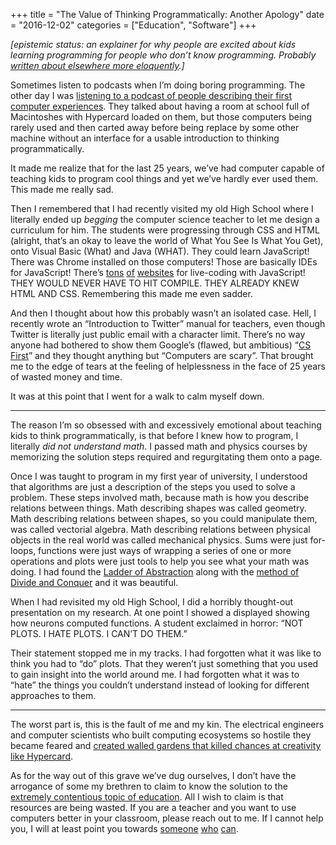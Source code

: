 +++
title = "The Value of Thinking Programmatically: Another Apology"
date = "2016-12-02"
categories = ["Education", "Software"]
+++

*\[epistemic status: an explainer for why people are excited about kids learning programming for people who don’t know programming. Probably* [*written about elsewhere more eloquently*](https://medium.com/humane-tech/its-more-than-just-teach-kids-to-code-177fd6cb7184#.82ep4vtvy)*.\]*

Sometimes listen to podcasts when I’m doing boring programming. The other day I was [listening to a podcast of people describing their first computer experiences](https://www.youtube.com/watch?v=upsQwlVunVw&list=PLV_qemO0oatjBdU5rfC8-gM9t4Trgwg9n&index=5). They talked about having a room at school full of Macintoshes with Hypercard loaded on them, but those computers being rarely used and then carted away before being replace by some other machine without an interface for a usable introduction to thinking programmatically.

It made me realize that for the last 25 years, we’ve had computer capable of teaching kids to program cool things and yet we’ve hardly ever used them. This made me really sad.

Then I remembered that I had recently visited my old High School where I literally ended up *begging* the computer science teacher to let me design a curriculum for him. The students were progressing through CSS and HTML (alright, that’s an okay to leave the world of What You See Is What You Get), onto Visual Basic (What) and Java (WHAT). They could learn JavaScript! There was Chrome installed on those computers! Those are basically IDEs for JavaScript! There’s [tons](https://codepen.io/) [of](https://jsfiddle.net/) [websites](http://www.pythontutor.com/javascript.html#mode=edit) for live-coding with JavaScript! THEY WOULD NEVER HAVE TO HIT COMPILE. THEY ALREADY KNEW HTML AND CSS. Remembering this made me even sadder.

And then I thought about how this probably wasn’t an isolated case. Hell, I recently wrote an “Introduction to Twitter” manual for teachers, even though Twitter is literally just public email with a character limit. There’s no way anyone had bothered to show them Google’s (flawed, but ambitious) “[CS First](https://www.cs-first.com/en/why-cs)” and they thought anything but “Computers are scary”. That brought me to the edge of tears at the feeling of helplessness in the face of 25 years of wasted money and time.

It was at this point that I went for a walk to calm myself down.

---

The reason I’m so obsessed with and excessively emotional about teaching kids to think programmatically, is that before I knew how to program, I literally *did not understand math*. I passed math and physics courses by memorizing the solution steps required and regurgitating them onto a page.

Once I was taught to program in my first year of university, I understood that algorithms are just a description of the steps you used to solve a problem. These steps involved math, because math is how you describe relations between things. Math describing shapes was called geometry. Math describing relations between shapes, so you could manipulate them, was called vectorial algebra. Math describing relations between physical objects in the real world was called mechanical physics. Sums were just for-loops, functions were just ways of wrapping a series of one or more operations and plots were just tools to help you see what your math was doing. I had found the [Ladder of Abstraction](http://worrydream.com/LadderOfAbstraction/) along with the [method of Divide and Conquer](https://en.wikipedia.org/wiki/Divide_and_conquer_algorithms) and it was beautiful.

When I had revisited my old High School, I did a horribly thought-out presentation on my research. At one point I showed a displayed showing how neurons computed functions. A student exclaimed in horror: “NOT PLOTS. I HATE PLOTS. I CAN’T DO THEM.”

Their statement stopped me in my tracks. I had forgotten what it was like to think you had to “do” plots. That they weren’t just something that you used to gain insight into the world around me. I had forgotten what it was to “hate” the things you couldn’t understand instead of looking for different approaches to them.

---

The worst part is, this is the fault of me and my kin. The electrical engineers and computer scientists who built computing ecosystems so hostile they became feared and [created walled gardens that killed chances at creativity like Hypercard](http://www.loper-os.org/?p=568).

As for the way out of this grave we’ve dug ourselves, I don’t have the arrogance of some my brethren to claim to know the solution to the [extremely contentious topic of education](https://www.youtube.com/watch?v=0QFDzRkmiUE). All I wish to claim is that resources are being wasted. If you are a teacher and you want to use computers better in your classroom, please reach out to me. If I cannot help you, I will at least point you towards [someone](http://hivewaterloo.ca/popup/hive-waterloo/) [who](http://www.kwartzlab.ca/) [can](https://www.diyode.com/).
